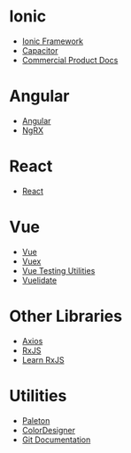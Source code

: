 # Ionic

- <a href="https://ionicframework.com/docs" target="_blank">Ionic Framework</a>
- <a href="https://capacitorjs.com/docs" target="_blank">Capacitor</a>
- <a href="https://ionic.io/docs" target="_blank">Commercial Product Docs</a>

# Angular

- <a href="https://angular.io" target="_blank">Angular</a>
- <a href="https://ngrx.io" target="_blank">NgRX</a>

# React

- <a href="https://reactjs.org" target="_blank">React</a>

# Vue

- <a href="https://v3.vuejs.org/" target="_blank">Vue</a>
- <a href="https://next.vuex.vuejs.org/" target="_blank">Vuex</a>
- <a href="https://vue-test-utils.vuejs.org/v2/guide/introduction.html" target="_blank">Vue Testing Utilities</a>
- <a href="https://vuelidate-next.netlify.app/#installation" target="_blank">Vuelidate</a>

# Other Libraries

- <a href="https://www.npmjs.com/package/axios" target="_blank">Axios</a>
- <a href="https://rxjs-dev.firebaseapp.com/" target="_blank">RxJS</a>
- <a href="https://www.learnrxjs.io/" target="_blank">Learn RxJS</a>

# Utilities

- <a href="http://paletton.com" target="_blank">Paleton</a>
- <a href="https://colordesigner.io/gradient-generator" target="_blank">ColorDesigner</a>
- <a href="https://git-scm.com/doc" target="_blank">Git Documentation</a>
